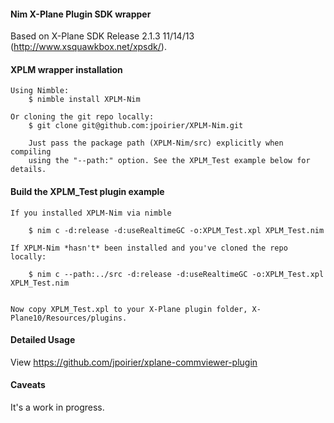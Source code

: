 #### Nim X-Plane Plugin SDK wrapper

Based on X-Plane SDK Release 2.1.3 11/14/13 (http://www.xsquawkbox.net/xpsdk/).


#### XPLM wrapper installation

	Using Nimble:
		$ nimble install XPLM-Nim

	Or cloning the git repo locally:
		$ git clone git@github.com:jpoirier/XPLM-Nim.git

		Just pass the package path (XPLM-Nim/src) explicitly when compiling
		using the "--path:" option. See the XPLM_Test example below for details.

#### Build the XPLM_Test plugin example

	If you installed XPLM-Nim via nimble

		$ nim c -d:release -d:useRealtimeGC -o:XPLM_Test.xpl XPLM_Test.nim

	If XPLM-Nim *hasn't* been installed and you've cloned the repo locally:

		$ nim c --path:../src -d:release -d:useRealtimeGC -o:XPLM_Test.xpl XPLM_Test.nim


	Now copy XPLM_Test.xpl to your X-Plane plugin folder, X-Plane10/Resources/plugins.


#### Detailed Usage

View https://github.com/jpoirier/xplane-commviewer-plugin


#### Caveats

It's a work in progress.
